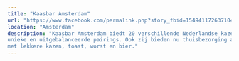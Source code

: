 ```yaml
---
title: "Kaasbar Amsterdam"
url: "https://www.facebook.com/permalink.php?story_fbid=154941172637104&id=102308881233667"
location: "Amsterdam"
description: "Kaasbar Amsterdam biedt 20 verschillende Nederlandse kazen met
unieke en uitgebalanceerde pairings. Ook zij bieden nu thuisbezorging aan: een pakket
met lekkere kazen, toast, worst en bier."
---
```

